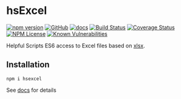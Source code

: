 hsExcel
========
[![npm version](https://badge.fury.io/js/hsexcel.svg)](https://badge.fury.io/js/hsexcel)
[![GitHub](https://img.shields.io/badge/GitHub-hsExcel-blue.svg)](https://github.com/helpfulscripts/hsexcel)
[![docs](https://img.shields.io/badge/hsDocs-hsExcel-blue.svg)](https://helpfulscripts.github.io/hsExcel/#!/api/hsexcel/0)
[![Build Status](https://travis-ci.org/HelpfulScripts/hsExcel.svg?branch=master)](https://travis-ci.org/HelpfulScripts/hsExcel)
[![Coverage Status](https://coveralls.io/repos/github/HelpfulScripts/hsExcel/badge.svg?branch=master)](https://coveralls.io/github/HelpfulScripts/hsExcel?branch=master)
[![NPM License](https://img.shields.io/badge/license-MIT-brightgreen.svg)](https://www.npmjs.com/package/hsexcel) 
[![Known Vulnerabilities](https://snyk.io/test/github/HelpfulScripts/hsExcel/badge.svg?targetFile=package.json)](https://snyk.io/test/github/HelpfulScripts/hsExcel?targetFile=package.json)

Helpful Scripts ES6 access to Excel files based on [xlsx](https://www.npmjs.com/package/xlsx).

## Installation
`npm i hsexcel`

See [docs](https://helpfulscripts.github.io/hsExcel/#!/api/hsExcel/0) for details
